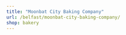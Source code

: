 ```yaml
---
title: "Moonbat City Baking Company"
url: /belfast/moonbat-city-baking-company/
shop: bakery
---
```

